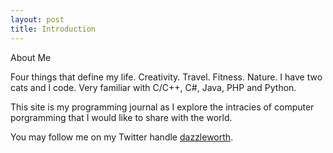 ```yaml
---
layout: post
title: Introduction
---
```


About Me

Four things that define my life. Creativity. Travel. Fitness. Nature. I have two cats and I code. Very familiar with C/C++, C#, Java, PHP and Python. 

This site is my programming journal as I explore the intracies of computer porgramming that I would like to share with the world.

You may follow me on my Twitter handle [dazzleworth](https://twitter.com/dazzleworth).